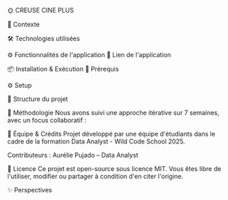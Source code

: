 🌞 CREUSE CINE PLUS


🧭 Contexte


🛠️ Technologies utilisées

⚙️ Fonctionnalités de l'application
🛜 Lien de l'application


📦 Installation & Exécution
🔧 Prérequis

⚙️ Setup

📁 Structure du projet

🔄 Méthodologie
Nous avons suivi une approche itérative sur 7 semaines, avec un focus collaboratif :


💬 Équipe & Crédits
Projet développé par une équipe d'étudiants dans le cadre de la formation Data Analyst - Wild Code School 2025.

Contributeurs :
Aurélie Pujado – Data Analyst

📄 Licence
Ce projet est open-source sous licence MIT. Vous êtes libre de l'utiliser, modifier ou partager à condition d'en citer l'origine.

✨ Perspectives
